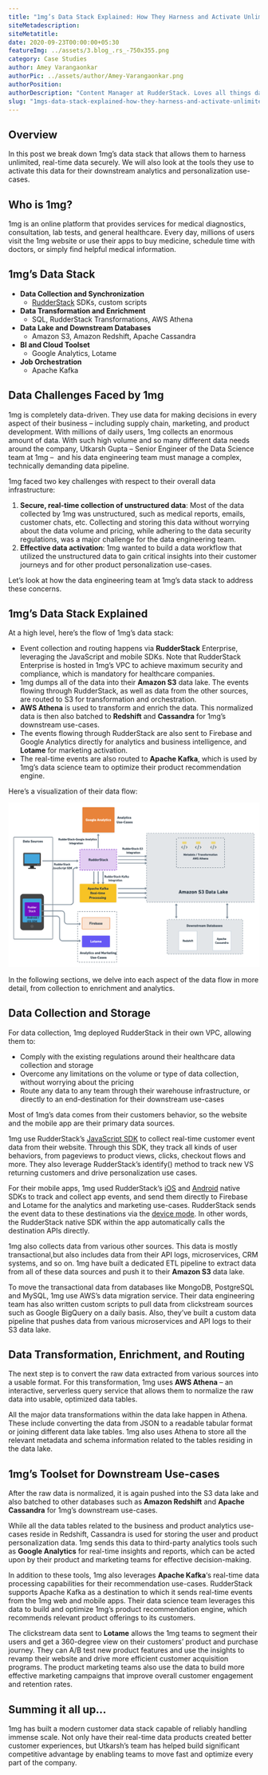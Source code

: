 ```yaml
---
title: "1mg’s Data Stack Explained: How They Harness and Activate Unlimited, Real-time Data"
siteMetadescription:
siteMetatitle:
date: 2020-09-23T00:00:00+05:30
featureImg: ../assets/3.blog_.rs_-750x355.png
category: Case Studies
author: Amey Varangaonkar
authorPic: ../assets/author/Amey-Varangaonkar.png
authorPosition: 
authorDescription: "Content Manager at RudderStack. Loves all things data. Manchester United, music, and sci-fi fan, among other things."
slug: "1mgs-data-stack-explained-how-they-harness-and-activate-unlimited-real-time-data"
---
```

Overview
--------

In this post we break down 1mg’s data stack that allows them to harness unlimited, real-time data securely. We will also look at the tools they use to activate this data for their downstream analytics and personalization use-cases.

Who is 1mg?
-----------

1mg is an online platform that provides services for medical diagnostics, consultation, lab tests, and general healthcare. Every day, millions of users visit the 1mg website or use their apps to buy medicine, schedule time with doctors, or simply find helpful medical information.

1mg’s Data Stack
----------------

*   **Data Collection and Synchronization**
    *   [RudderStack](http://www.rudderstack.com) SDKs, custom scripts
*   **Data Transformation and Enrichment**
    *   SQL, RudderStack Transformations, AWS Athena
*   **Data Lake and Downstream Databases** 
    *   Amazon S3, Amazon Redshift, Apache Cassandra
*   **BI and Cloud Toolset**
    *   Google Analytics, Lotame
*   **Job Orchestration**
    *   Apache Kafka

Data Challenges Faced by 1mg
----------------------------

1mg is completely data-driven. They use data for making decisions in every aspect of their business – including supply chain, marketing, and product development. With millions of daily users, 1mg collects an enormous amount of data. With such high volume and so many different data needs around the company, Utkarsh Gupta – Senior Engineer of the Data Science team at 1mg –  and his data engineering team must manage a complex, technically demanding data pipeline.

1mg faced two key challenges with respect to their overall data infrastructure:

1.  **Secure, real-time collection of unstructured data**: Most of the data collected by 1mg was unstructured, such as medical reports, emails, customer chats, etc. Collecting and storing this data without worrying about the data volume and pricing, while adhering to the data security regulations, was a major challenge for the data engineering team.
2.  **Effective data activation**: 1mg wanted to build a data workflow that utilized the unstructured data to gain critical insights into their customer journeys and for other product personalization use-cases.

Let’s look at how the data engineering team at 1mg’s data stack to address these concerns.

1mg’s Data Stack Explained
--------------------------

At a high level, here’s the flow of 1mg’s data stack: 

*   Event collection and routing happens via **RudderStack** Enterprise, leveraging the JavaScript and mobile SDKs. Note that RudderStack Enterprise is hosted in 1mg’s VPC to achieve maximum security and compliance, which is mandatory for healthcare companies.
*   1mg dumps all of the data into their **Amazon S3** data lake. The events flowing through RudderStack, as well as data from the other sources, are routed to S3 for transformation and orchestration.
*   **AWS Athena** is used to transform and enrich the data. This normalized data is then also batched to **Redshift** and **Cassandra** for 1mg’s downstream use-cases.
*   The events flowing through RudderStack are also sent to Firebase and Google Analytics directly for analytics and business intelligence, and **Lotame** for marketing activation. 
*   The real-time events are also routed to **Apache Kafka**, which is used by 1mg’s data science team to optimize their product recommendation engine.

Here’s a visualization of their data flow: 

![1mg Data Flow Through RudderStack](../assets/markdown/am7PbqlyGJnygre6.png)

In the following sections, we delve into each aspect of the data flow in more detail, from collection to enrichment and analytics.

Data Collection and Storage
---------------------------

For data collection, 1mg deployed RudderStack in their own VPC, allowing them to:

*   Comply with the existing regulations around their healthcare data collection and storage
*   Overcome any limitations on the volume or type of data collection, without worrying about the pricing
*   Route any data to any team through their warehouse infrastructure, or directly to an end-destination for their downstream use-cases

Most of 1mg’s data comes from their customers behavior, so the website and the mobile app are their primary data sources.

1mg use RudderStack’s [JavaScript SDK](https://docs.rudderstack.com/rudderstack-sdk-integration-guides/rudderstack-javascript-sdk) to collect real-time customer event data from their website. Through this SDK, they track all kinds of user behaviors, from pageviews to product views, clicks, checkout flows and more. They also leverage RudderStack’s identify() method to track new VS returning customers and drive personalization use cases. 

For their mobile apps, 1mg used RudderStack’s [iOS](https://docs.rudderstack.com/rudderstack-sdk-integration-guides/rudderstack-ios-sdk) and [Android](https://docs.rudderstack.com/rudderstack-sdk-integration-guides/rudderstack-android-sdk) native SDKs to track and collect app events, and send them directly to Firebase and Lotame for the analytics and marketing use-cases. RudderStack sends the event data to these destinations via the [device mode](https://docs.rudderstack.com/get-started/rudderstack-connection-modes#device-mode). In other words, the RudderStack native SDK within the app automatically calls the destination APIs directly.

1mg also collects data from various other sources. This data is mostly transactional,but also includes data from their API logs, microservices, CRM systems, and so on. 1mg have built a dedicated ETL pipeline to extract data from all of these data sources and push it to their **Amazon S3** data lake.

To move the transactional data from databases like MongoDB, PostgreSQL and MySQL, 1mg use AWS’s data migration service. Their data engineering team has also written custom scripts to pull data from clickstream sources such as Google BigQuery on a daily basis. Also, they’ve built a custom data pipeline that pushes data from various microservices and API logs to their S3 data lake.

Data Transformation, Enrichment, and Routing
--------------------------------------------

The next step is to convert the raw data extracted from various sources into a usable format. For this transformation, 1mg uses **AWS Athena** – an interactive, serverless query service that allows them to normalize the raw data into usable, optimized data tables.

All the major data transformations within the data lake happen in Athena. These include converting the data from JSON to a readable tabular format or joining different data lake tables. 1mg also uses Athena to store all the relevant metadata and schema information related to the tables residing in the data lake.

1mg’s Toolset for Downstream Use-cases
--------------------------------------

After the raw data is normalized, it is again pushed into the S3 data lake and also batched to other databases such as **Amazon Redshift** and **Apache Cassandra** for 1mg’s downstream use-cases. 

While all the data tables related to the business and product analytics use-cases reside in Redshift, Cassandra is used for storing the user and product personalization data. 1mg sends this data to third-party analytics tools such as **Google Analytics** for real-time insights and reports, which can be acted upon by their product and marketing teams for effective decision-making.

In addition to these tools, 1mg also leverages **Apache Kafka**‘s real-time data processing capabilities for their recommendation use-cases. RudderStack supports Apache Kafka as a destination to which it sends real-time events from the 1mg web and mobile apps. Their data science team leverages this data to build and optimize 1mg’s product recommendation engine, which recommends relevant product offerings to its customers.

The clickstream data sent to **Lotame** allows the 1mg teams to segment their users and get a 360-degree view on their customers’ product and purchase journey. They can A/B test new product features and use the insights to revamp their website and drive more efficient customer acquisition programs. The product marketing teams also use the data to build more effective marketing campaigns that improve overall customer engagement and retention rates.

Summing it all up…
------------------

1mg has built a modern customer data stack capable of reliably handling immense scale. Not only have their real-time data products created better customer experiences, but Utkarsh’s team has helped build significant competitive advantage by enabling teams to move fast and optimize every part of the company.